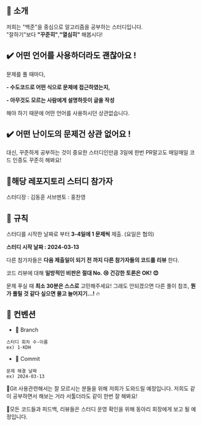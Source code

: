 ## 🌟 소개
   
   
   
저희는 "백준"을 중심으로 알고리즘을 공부하는 스터디입니다.   
"잘하기"보다 **"꾸준히"**,**"열심히"** 해봅시다!   
   
   
      
## ✔️ 어떤 언어를 사용하더라도 괜찮아요 !   
   
   
   
문제를 풀 때마다,   
   
**- 수도코드로 어떤 식으로 문제에 접근하였는지,**   
   
**- 아무것도 모르는 사람에게 설명하듯이 글을 작성**   
   
해야 하기 때문에 어떤 언어를 사용하시던 상관없습니다.   
   
   
   
   
   
   
          
## ✔️ 어떤 난이도의 문제건 상관 없어요 !   
   
   
   
대신, 꾸준하게 공부하는 것이 중요한 스터디인만큼 3일에 한번 PR말고도 매일매일 코드 인증도 꾸준히 해봐요!   
  
   
   
   
## 🧩해당 레포지토리 스터디 참가자   
   
   
     
스터디장 : 김동훈
서브멘토 : 홍찬영
   
   
   
     
## 🤝 규칙   
   
   
   
스터디를 시작한 날짜로 부터 **3-4일에 1 문제씩** 제출. (요일은 협의)   
    
**스터디 시작 날짜 : 2024-03-13**   
   
   
다른 참가자들은 **다음 제출일이 되기 전 까지 다른 참가자들의 코드를 리뷰** 한다.   
   
코드 리뷰에 대해 **일방적인 비판은 절대 No. 😢 건강한 토론은 OK! 😊**   
   
문제 푸실 때 **최소 30분은 스스로** 고민해주세요! 그래도 안되겠으면 다른 풀이 참조, **뭔가 풀릴 것 같다 싶으면 물고 늘어지기...!** 🔥   
   
    
   
    
## 🧩 컨벤션   
   
- 🌲 Branch
```
스터디 회차 수-이름
ex) 1-KDH
```
- 💫 Commit
```
문제 해결 날짜
ex) 2024-03-13
```
   
   
   
   
📌Git 사용관련해서는 잘 모르시는 분들을 위해 저희가 도와드릴 예정입니다. 저희도 같이 공부하면서 해보는 거라 서툴더라도 같이 한번 잘 해봐요!   
   
📌모든 코드들과 피드백, 리뷰들은 스터디 운영 확인을 위해 동아리 회장에게 보고 될 예정입니다.   
   
